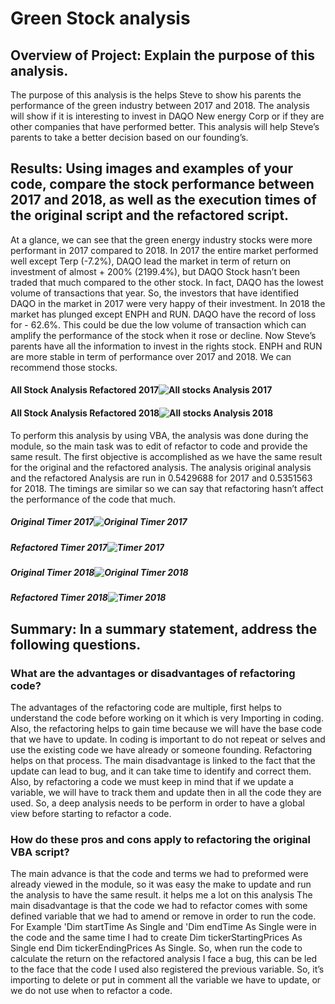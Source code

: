 # Green Stock analysis
## Overview of Project: Explain the purpose of this analysis.
The purpose of this analysis is the helps Steve to show his parents the performance of the green industry between 2017 and 2018. The analysis will show if it is interesting to invest in DAQO New energy Corp or if they are other companies that have performed better.
This analysis will help Steve’s parents to take a better decision based on our founding’s.
## Results: Using images and examples of your code, compare the stock performance between 2017 and 2018, as well as the execution times of the original script and the refactored script.
At a glance, we can see that the green energy industry stocks were more performant in 2017 compared to 2018.
In 2017 the entire market performed well except Terp (-7.2%), DAQO lead the market in term of return on investment of almost + 200% (2199.4%), but DAQO Stock hasn’t been traded that much compared to the other stock. In fact, DAQO has the lowest volume of transactions that year.
So, the investors that have identified DAQO in the market in 2017 were very happy of their investment.
In 2018 the market has plunged except ENPH and RUN. DAQO have the record of loss for - 62.6%. This could be due the low volume of transaction which can amplify the performance of the stock when it rose or decline.
Now Steve’s parents have all the information to invest in the rights stock. ENPH and RUN are more stable in term of performance over 2017 and 2018. We can recommend those stocks.
#### All Stock Analysis Refactored 2017![All stocks Analysis  2017](https://user-images.githubusercontent.com/89410157/131737443-a072a05e-9b94-43e4-8b87-ddadfedf6123.png)
#### All Stock Analysis Refactored 2018![All stocks Analysis  2018](https://user-images.githubusercontent.com/89410157/131739261-34ef96d5-aec7-4e15-bc07-bb7106ee0ad2.png)
To perform this analysis by using VBA, the analysis was done during the module, so the main task was to edit of refactor to code and provide the same result.
The first objective is accomplished as we have the same result for the original and the refactored analysis.
The analysis original analysis and the refactored Analysis are run in 0.5429688 for 2017 and 0.5351563 for 2018. The timings are similar so we can say that refactoring hasn’t affect the performance of the code that much.
##### Original Timer 2017![Original Timer 2017](https://user-images.githubusercontent.com/89410157/131738086-97b8aa61-f0ca-41dd-9e7b-4bd149ea1462.png)
##### Refactored Timer 2017![Timer 2017](https://user-images.githubusercontent.com/89410157/131738482-8191232e-bf65-40f6-8a3d-704e94becd56.png)
##### Original Timer 2018![Original Timer 2018](https://user-images.githubusercontent.com/89410157/131738523-360b3a72-7d0a-44df-8dfe-408e79d289f1.png)
##### Refactored Timer 2018![Timer  2018](https://user-images.githubusercontent.com/89410157/131738555-2915c0ca-2822-4768-a733-d413ccd85994.png)
## Summary: In a summary statement, address the following questions.
### What are the advantages or disadvantages of refactoring code?
The advantages of the refactoring code are multiple, first helps to understand the code before working on it which is very Importing in coding. Also, the refactoring helps to gain time because we will have the base code that we have to update. In coding is important to do not repeat or selves and use the existing code we have already or someone founding. Refactoring helps on that process.
The main disadvantage is linked to the fact that the update can lead to bug, and it can take time to identify and correct them. Also, by refactoring a code we must keep in mind that if we update a variable, we will have to track them and update then in all the code they are used. So, a deep analysis needs to be perform in order to have a global view before starting to refactor a code. 
### How do these pros and cons apply to refactoring the original VBA script?
The main advance is that the code and terms we had to preformed were already viewed in the module, so it was easy the make to update and run the analysis to have the same result. it helps me a lot on this analysis 
The main disadvantage is that the code we had to refactor comes with some defined variable that we had to amend or remove in order to run the code. 
For Example 'Dim startTime As Single and 'Dim endTime  As Single were in the code and the same time I had to create Dim tickerStartingPrices As Single end Dim tickerEndingPrices As Single.
So, when run the code to calculate the return on the refactored analysis I face a bug, this can be led to the face that the code I used also registered the previous variable. So, it’s importing to delete or put in comment all the variable we have to update, or we do not use when to refactor a code.

 
 
